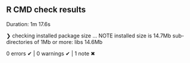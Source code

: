 ## R CMD check results

Duration: 1m 17.6s

❯ checking installed package size ... NOTE
    installed size is 14.7Mb
    sub-directories of 1Mb or more:
      libs  14.6Mb

0 errors ✔ | 0 warnings ✔ | 1 note ✖
